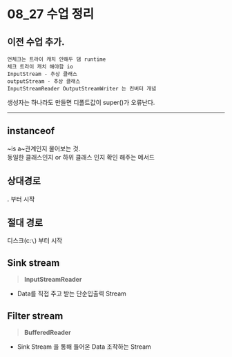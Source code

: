# 08_27 수업 정리


## 이전 수업 추가.  
    언체크는 트라이 캐치 안해두 댐 runtime  
    체크 트라이 캐치 해야함 io  
    InputStream - 추상 클래스  
    outputStream - 추상 클래스  
    InputStreamReader OutputStreamWriter 는 컨버터 개념  

생성자는 하나라도 만들면 디폴트값이 super()가 오류난다.

---
## instanceof  
~is a~관계인지 물어보는 것.  
동일한 클래스인지 or 하위 클래스 인지 확인 해주는 메서드

## 상대경로 
. 부터 시작 

## 절대 경로 
디스크(c:`\`) 부터 시작

## Sink stream  
> **InputStreamReader** 
- Data를 직접 주고 받는 단순입출력 Stream 

## Filter stream 
> **BufferedReader**
- Sink Stream 을 통해 들어온 Data 조작하는 Stream 


